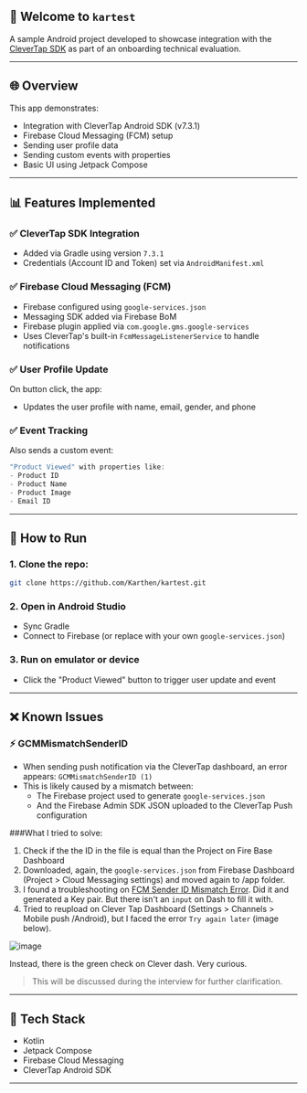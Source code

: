 ## 👋 Welcome to `kartest`

A sample Android project developed to showcase integration with the [CleverTap SDK](https://developer.clevertap.com/docs/android) as part of an onboarding technical evaluation.

---

## 🌐 Overview
This app demonstrates:

- Integration with CleverTap Android SDK (v7.3.1)
- Firebase Cloud Messaging (FCM) setup
- Sending user profile data
- Sending custom events with properties
- Basic UI using Jetpack Compose

---

## 📊 Features Implemented

### ✅ CleverTap SDK Integration
- Added via Gradle using version `7.3.1`
- Credentials (Account ID and Token) set via `AndroidManifest.xml`

### ✅ Firebase Cloud Messaging (FCM)
- Firebase configured using `google-services.json`
- Messaging SDK added via Firebase BoM
- Firebase plugin applied via `com.google.gms.google-services`
- Uses CleverTap's built-in `FcmMessageListenerService` to handle notifications

### ✅ User Profile Update
On button click, the app:
- Updates the user profile with name, email, gender, and phone

### ✅ Event Tracking
Also sends a custom event:
```kotlin
"Product Viewed" with properties like:
- Product ID
- Product Name
- Product Image
- Email ID
```

---

## 🔎 How to Run

### 1. Clone the repo:
```bash
git clone https://github.com/Karthen/kartest.git
```

### 2. Open in Android Studio
- Sync Gradle
- Connect to Firebase (or replace with your own `google-services.json`)

### 3. Run on emulator or device
- Click the "Product Viewed" button to trigger user update and event

---

## ❌ Known Issues

### ⚡ GCMMismatchSenderID
- When sending push notification via the CleverTap dashboard, an error appears: `GCMMismatchSenderID (1)`
- This is likely caused by a mismatch between:
  - The Firebase project used to generate `google-services.json`
  - And the Firebase Admin SDK JSON uploaded to the CleverTap Push configuration

###What I tried to solve:
1. Check if the the ID in the file is equal than the Project on Fire Base Dashboard 
2. Downloaded, again, the `google-services.json` from Firebase Dashboard (Project > Cloud Messaging settings) and moved again to /app folder.
3. I found a troubleshooting on [FCM Sender ID Mismatch Error](https://developer.clevertap.com/docs/troubleshooting-push-notifications#fcm-sender-id-mismatch-error). Did it and generated a Key pair. But there isn't an `input` on Dash to fill it with.
4. Tried to reupload on Clever Tap Dashboard (Settings > Channels > Mobile push /Android), but I faced the error `Try again later` (image below).

![image](https://github.com/user-attachments/assets/aabb1969-cb40-4366-bebe-5557821b2df4)

Instead, there is the green check on Clever dash. Very curious.

> This will be discussed during the interview for further clarification.

---

## 🌟 Tech Stack
- Kotlin
- Jetpack Compose
- Firebase Cloud Messaging
- CleverTap Android SDK

---


